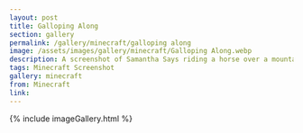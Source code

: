 ```yaml
---
layout: post
title: Galloping Along
section: gallery
permalink: /gallery/minecraft/galloping along
image: /assets/images/gallery/minecraft/Galloping Along.webp
description: A screenshot of Samantha Says riding a horse over a mountain from Minecraft, taken by Samantha Says.
tags: Minecraft Screenshot
gallery: minecraft
from: Minecraft
link: 
---
```

{% include imageGallery.html %}